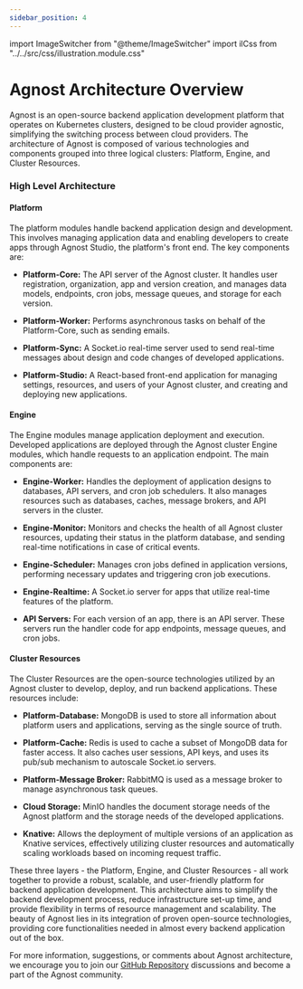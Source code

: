 ```yaml
---
sidebar_position: 4
---
```


import ImageSwitcher from "@theme/ImageSwitcher"
import ilCss from "../../src/css/illustration.module.css"

# Agnost Architecture Overview

Agnost is an open-source backend application development platform that operates
on Kubernetes clusters, designed to be cloud provider agnostic, simplifying the
switching process between cloud providers. The architecture of Agnost is
composed of various technologies and components grouped into three logical
clusters: Platform, Engine, and Cluster Resources.

### High Level Architecture

<ImageSwitcher
  lightImageSrc="/img/docs/application-development/agnost-architecture-l.png?text=LightMode"
  darkImageSrc="/img/docs/application-development/agnost-architecture.png?text=DarkMode"
  className={ilCss.illustration__md}
  width={820}
/>

#### Platform

The platform modules handle backend application design and development. This
involves managing application data and enabling developers to create apps
through Agnost Studio, the platform's front end. The key components are:

- **Platform-Core:** The API server of the Agnost cluster. It handles user
  registration, organization, app and version creation, and manages data models,
  endpoints, cron jobs, message queues, and storage for each version.

- **Platform-Worker:** Performs asynchronous tasks on behalf of the
  Platform-Core, such as sending emails.

- **Platform-Sync:** A Socket.io real-time server used to send real-time
  messages about design and code changes of developed applications.

- **Platform-Studio:** A React-based front-end application for managing
  settings, resources, and users of your Agnost cluster, and creating and
  deploying new applications.

#### Engine

The Engine modules manage application deployment and execution. Developed
applications are deployed through the Agnost cluster Engine modules, which
handle requests to an application endpoint. The main components are:

- **Engine-Worker:** Handles the deployment of application designs to databases,
  API servers, and cron job schedulers. It also manages resources such as
  databases, caches, message brokers, and API servers in the cluster.

- **Engine-Monitor:** Monitors and checks the health of all Agnost cluster
  resources, updating their status in the platform database, and sending
  real-time notifications in case of critical events.

- **Engine-Scheduler:** Manages cron jobs defined in application versions,
  performing necessary updates and triggering cron job executions.

- **Engine-Realtime:** A Socket.io server for apps that utilize real-time
  features of the platform.

- **API Servers:** For each version of an app, there is an API server. These
  servers run the handler code for app endpoints, message queues, and cron jobs.

#### Cluster Resources

The Cluster Resources are the open-source technologies utilized by an Agnost
cluster to develop, deploy, and run backend applications. These resources
include:

- **Platform-Database:** MongoDB is used to store all information about platform
  users and applications, serving as the single source of truth.

- **Platform-Cache:** Redis is used to cache a subset of MongoDB data for faster
  access. It also caches user sessions, API keys, and uses its pub/sub mechanism
  to autoscale Socket.io servers.

- **Platform-Message Broker:** RabbitMQ is used as a message broker to manage
  asynchronous task queues.

- **Cloud Storage:** MinIO handles the document storage needs of the Agnost
  platform and the storage needs of the developed applications.

- **Knative:** Allows the deployment of multiple versions of an application as
  Knative services, effectively utilizing cluster resources and automatically
  scaling workloads based on incoming request traffic.

These three layers - the Platform, Engine, and Cluster Resources - all work
together to provide a robust, scalable, and user-friendly platform for backend
application development. This architecture aims to simplify the backend
development process, reduce infrastructure set-up time, and provide flexibility
in terms of resource management and scalability. The beauty of Agnost lies in
its integration of proven open-source technologies, providing core
functionalities needed in almost every backend application out of the box.

For more information, suggestions, or comments about Agnost architecture, we
encourage you to join our
[GitHub Repository](https://github.com/orgs/cloud-agnost/discussions)
discussions and become a part of the Agnost community.

